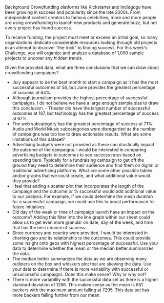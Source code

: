 Background
Crowdfunding platforms like Kickstarter and Indiegogo have been growing in success and popularity since the late 2000s. From independent content creators to famous celebrities, more and more people are using crowdfunding to launch new products and generate buzz, but not every project has found success.

To receive funding, the project must meet or exceed an initial goal, so many organizations dedicate considerable resources looking through old projects in an attempt to discover “the trick” to finding success. For this week's Challenge, you will organize and analyze a database of 1,000 sample projects to uncover any hidden trends. 

Given the provided data, what are three conclusions that we can draw about crowdfunding campaigns?
 - July appears to be the best month to start a campaign as it has the most successful outcomes of 58, but June provides the greatest percentage of success at 64%.
- Although journalism provides the highest percentage of successful campaigns, I do not believe we have a large enough sample size to draw this conclusion. - Theater did have the largest number of successful outcomes at 187, but technology has the greatest percentage of success at 67%.
- The web subcategory has the greatest percentage of success at 71%. Audio and World Music subcategories were disregarded as the number of campaigns was too low to draw actionable results. 
What are some limitations of this dataset?
- Advertising budgets were not provided as these can drastically impact the outcome of the campaigns. I would be interested in comparing advertising budgets to outcomes to see success rates based on spending tiers. Typically for a fundraising campaign to get off the ground they need to determine their audience and find them on digital or traditional advertising platforms. 
What are some other possible tables and/or graphs that we could create, and what additional value would they provide?
- I feel that adding a scatter plot that incorporates the length of the campaign and the outcome or % successful would add additional value to our analysis. For example, if we could determine the mean duration for a successful campaign, we could use this to boost performance for future initiatives. 
- Did day of the week or time of campaign launch have an impact on the outcome? Adding this filter into the line graph within our sheet could allow us to get even more granular on date, day of the week, and time that has the best chance of success. 
- Since currency and country were provided, I would be interested in charting geo and its relationship to the outcomes. This could provide some insight onto geos with highest percentage of successful.
Use your data to determine whether the mean or the median better summarizes the data.
- The median better summarizes the data as we are observing many outliners on the box and whiskers plot that are skewing the data.
Use your data to determine if there is more variability with successful or unsuccessful campaigns. Does this make sense? Why or why not?
- There is more variability with the successful data set as there is a higher standard deviation of 1266. This makes sense as the mean is 851 backers with the maximum amount falling at 7295. This data set has more backers falling further from our mean. 

